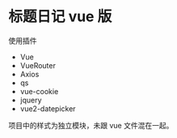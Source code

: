 # 标题日记 vue 版

使用插件
- Vue
- VueRouter
- Axios
- qs
- vue-cookie
- jquery
- vue2-datepicker

项目中的样式为独立模块，未跟 vue 文件混在一起。